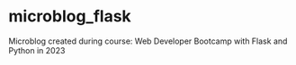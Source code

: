 # microblog_flask
Microblog created during course: Web Developer Bootcamp with Flask and Python in 2023
